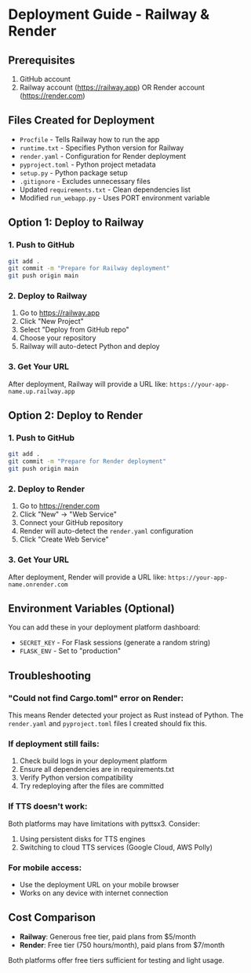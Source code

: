 # Deployment Guide - Railway & Render

## Prerequisites
1. GitHub account
2. Railway account (https://railway.app) OR Render account (https://render.com)

## Files Created for Deployment
- `Procfile` - Tells Railway how to run the app
- `runtime.txt` - Specifies Python version for Railway
- `render.yaml` - Configuration for Render deployment
- `pyproject.toml` - Python project metadata
- `setup.py` - Python package setup
- `.gitignore` - Excludes unnecessary files
- Updated `requirements.txt` - Clean dependencies list
- Modified `run_webapp.py` - Uses PORT environment variable

## Option 1: Deploy to Railway

### 1. Push to GitHub
```bash
git add .
git commit -m "Prepare for Railway deployment"
git push origin main
```

### 2. Deploy to Railway
1. Go to https://railway.app
2. Click "New Project"
3. Select "Deploy from GitHub repo"
4. Choose your repository
5. Railway will auto-detect Python and deploy

### 3. Get Your URL
After deployment, Railway will provide a URL like:
`https://your-app-name.up.railway.app`

## Option 2: Deploy to Render

### 1. Push to GitHub
```bash
git add .
git commit -m "Prepare for Render deployment"
git push origin main
```

### 2. Deploy to Render
1. Go to https://render.com
2. Click "New" → "Web Service"
3. Connect your GitHub repository
4. Render will auto-detect the `render.yaml` configuration
5. Click "Create Web Service"

### 3. Get Your URL
After deployment, Render will provide a URL like:
`https://your-app-name.onrender.com`

## Environment Variables (Optional)
You can add these in your deployment platform dashboard:
- `SECRET_KEY` - For Flask sessions (generate a random string)
- `FLASK_ENV` - Set to "production"

## Troubleshooting

### "Could not find Cargo.toml" error on Render:
This means Render detected your project as Rust instead of Python. The `render.yaml` and `pyproject.toml` files I created should fix this.

### If deployment still fails:
1. Check build logs in your deployment platform
2. Ensure all dependencies are in requirements.txt
3. Verify Python version compatibility
4. Try redeploying after the files are committed

### If TTS doesn't work:
Both platforms may have limitations with pyttsx3. Consider:
1. Using persistent disks for TTS engines
2. Switching to cloud TTS services (Google Cloud, AWS Polly)

### For mobile access:
- Use the deployment URL on your mobile browser
- Works on any device with internet connection

## Cost Comparison
- **Railway**: Generous free tier, paid plans from $5/month
- **Render**: Free tier (750 hours/month), paid plans from $7/month

Both platforms offer free tiers sufficient for testing and light usage.